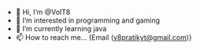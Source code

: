 - 👋 Hi, I’m @VolT8
- 👀 I’m interested in programming and gaming
- 🌱 I’m currently learning java
- 📫 How to reach me... {Email (v8pratikyt@gmail.com)}

<!---
VolT8/VolT8 is a ✨ special ✨ repository because its `README.md` (this file) appears on your GitHub profile.
You can click the Preview link to take a look at your changes.
--->
